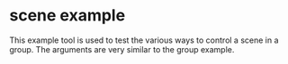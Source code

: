 # scene example

This example tool is used to test the various ways to control a scene in a group. The arguments are very similar to the group example.
